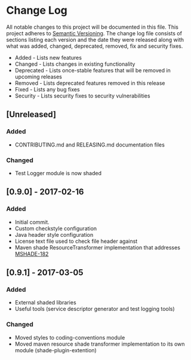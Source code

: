 # Change Log
All notable changes to this project will be documented in this file. This project
adheres to [Semantic Versioning](http://semver.org/). The change log file consists
of sections listing each version and the date they were released along with what
was added, changed, deprecated, removed, fix and security fixes.

- Added - Lists new features
- Changed - Lists changes in existing functionality
- Deprecated -  Lists once-stable features that will be removed in upcoming releases
- Removed - Lists deprecated features removed in this release
- Fixed - Lists any bug fixes
- Security - Lists security fixes to security vulnerabilities

## [Unreleased]
### Added
- CONTRIBUTING.md and RELEASING.md documentation files

### Changed
- Test Logger module is now shaded

## [0.9.0] - 2017-02-16
### Added
- Initial commit.
- Custom checkstyle configuration
- Java header style configuration
- License text file used to check file header against
- Maven shade ResourceTransformer implementation that addresses [MSHADE-182](https://issues.apache.org/jira/browse/MSHADE-182)


## [0.9.1] - 2017-03-05
### Added
- External shaded libraries
- Useful tools (service descriptor generator and test logging tools)

### Changed
- Moved styles to coding-conventions module
- Moved maven resource shade transformer implementation to its own module (shade-plugin-extention)